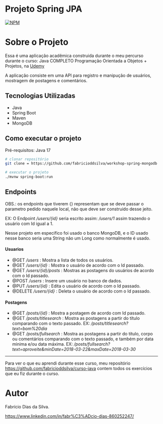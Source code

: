 # Projeto Spring JPA
[![NPM](https://img.shields.io/npm/l/react)](https://github.com/fabricioddsilva/workshop-spring-mongodb/blob/main/LICENSE)

# Sobre o Projeto
Essa é uma aplicação acadêmica construida durante o meu percurso durante o curso: Java COMPLETO Programação Orientada a Objetos + Projetos, na [Udemy](https://www.udemy.com/ "Site da Udemy")  

A aplicação consiste em uma API para registro e manipução de usuários, mostragem de postagens e comentários.

## Tecnologias Utilizadas
- Java
- Spring Boot
- Maven
- MongoDB

## Como executar o projeto
Pré-requisitos: Java 17

```bash
# clonar repositório
git clone = https://github.com/fabricioddsilva/workshop-spring-mongodb

# executar o projeto
./mvnw spring-boot:run
```

## Endpoints

  OBS.: os endpoints que tiverem {} representam que se deve passar o parametro pedido naquele local, não que deve ser construido desse jeito.  
  
  EX: O Endpoint _/users/{id}_ seria escrito assim: _/users/1_ assim trazendo o usuário com Id igual a 1.  
  
  Nesse projeto em especifico foi usado o banco MongoDB, e o ID usado nesse banco seria uma String não um Long como normalmente é usado. 
  
#### Usuarios
- @GET _/users_ : Mostra a lista de todos os usuários.
- @GET _/users/{id}_ : Mostra o usuário de acordo com o Id passado.
- @GET _/users/{id}/posts_ : Mostras as postagens do usuários de acordo com o Id passado.
- @POST _/users_ : Insere um usuário no banco de dados.
- @PUT _/users/{id}_ : Edita o usuário de acordo com o Id passado.
- @DELETE _/users/{id}_ : Deleta o usuário de acordo com o Id passado.

#### Postagens
- @GET _/posts/{id}_ : Mostra a postagem de acordo com Id passado.
- @GET _/posts/titlesearch_ : Mostra as postagens a partir do título comparando com o texto passado. EX: _/posts/titlesearch?text=bom%20dia_
- @GET _/posts/fullsearch_ : Mostra as postagens a partir do título, corpo ou comentários comparando com o texto passado, e também por data minima e/ou data máxima. EX: _/posts/fullsearch?text=aproveite&minDate=2018-03-22&maxDate=2018-03-30_
  
---
Para ver o que eu aprendi durante esse curso, meu repositório https://github.com/fabricioddsilva/curso-java contem todos
os exercícios que eu fiz durante o curso.

# Autor

Fabrício Dias da Silva.  

https://www.linkedin.com/in/fabr%C3%ADcio-dias-860252247/
